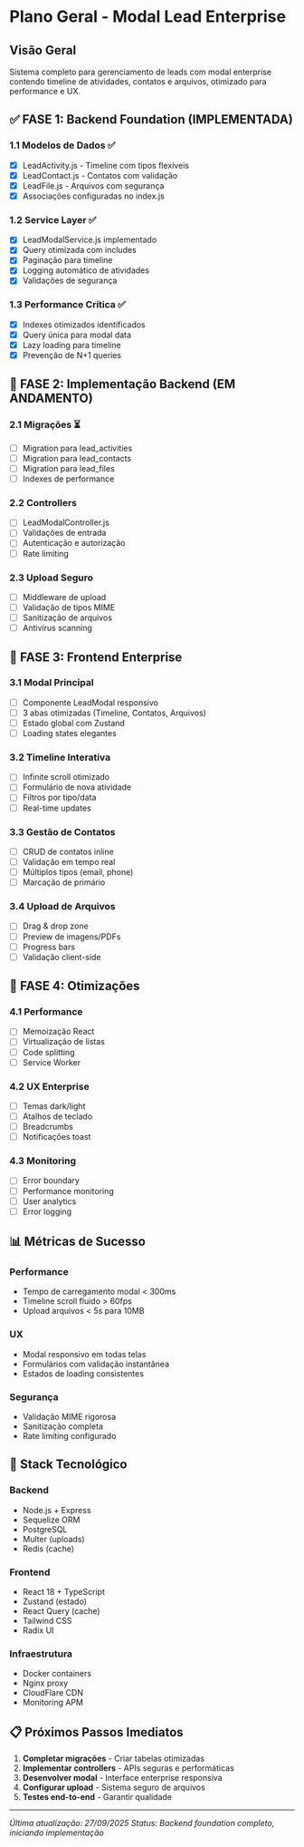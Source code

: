 # Plano Geral - Modal Lead Enterprise

## Visão Geral
Sistema completo para gerenciamento de leads com modal enterprise contendo timeline de atividades, contatos e arquivos, otimizado para performance e UX.

## ✅ FASE 1: Backend Foundation (IMPLEMENTADA)

### 1.1 Modelos de Dados ✅
- [x] LeadActivity.js - Timeline com tipos flexíveis
- [x] LeadContact.js - Contatos com validação
- [x] LeadFile.js - Arquivos com segurança
- [x] Associações configuradas no index.js

### 1.2 Service Layer ✅
- [x] LeadModalService.js implementado
- [x] Query otimizada com includes
- [x] Paginação para timeline
- [x] Logging automático de atividades
- [x] Validações de segurança

### 1.3 Performance Crítica ✅
- [x] Indexes otimizados identificados
- [x] Query única para modal data
- [x] Lazy loading para timeline
- [x] Prevenção de N+1 queries

## 🔄 FASE 2: Implementação Backend (EM ANDAMENTO)

### 2.1 Migrações ⏳
- [ ] Migration para lead_activities
- [ ] Migration para lead_contacts
- [ ] Migration para lead_files
- [ ] Indexes de performance

### 2.2 Controllers
- [ ] LeadModalController.js
- [ ] Validações de entrada
- [ ] Autenticação e autorização
- [ ] Rate limiting

### 2.3 Upload Seguro
- [ ] Middleware de upload
- [ ] Validação de tipos MIME
- [ ] Sanitização de arquivos
- [ ] Antivírus scanning

## 🎯 FASE 3: Frontend Enterprise

### 3.1 Modal Principal
- [ ] Componente LeadModal responsivo
- [ ] 3 abas otimizadas (Timeline, Contatos, Arquivos)
- [ ] Estado global com Zustand
- [ ] Loading states elegantes

### 3.2 Timeline Interativa
- [ ] Infinite scroll otimizado
- [ ] Formulário de nova atividade
- [ ] Filtros por tipo/data
- [ ] Real-time updates

### 3.3 Gestão de Contatos
- [ ] CRUD de contatos inline
- [ ] Validação em tempo real
- [ ] Múltiplos tipos (email, phone)
- [ ] Marcação de primário

### 3.4 Upload de Arquivos
- [ ] Drag & drop zone
- [ ] Preview de imagens/PDFs
- [ ] Progress bars
- [ ] Validação client-side

## 🚀 FASE 4: Otimizações

### 4.1 Performance
- [ ] Memoização React
- [ ] Virtualização de listas
- [ ] Code splitting
- [ ] Service Worker

### 4.2 UX Enterprise
- [ ] Temas dark/light
- [ ] Atalhos de teclado
- [ ] Breadcrumbs
- [ ] Notificações toast

### 4.3 Monitoring
- [ ] Error boundary
- [ ] Performance monitoring
- [ ] User analytics
- [ ] Error logging

## 📊 Métricas de Sucesso

### Performance
- Tempo de carregamento modal < 300ms
- Timeline scroll fluido > 60fps
- Upload arquivos < 5s para 10MB

### UX
- Modal responsivo em todas telas
- Formulários com validação instantânea
- Estados de loading consistentes

### Segurança
- Validação MIME rigorosa
- Sanitização completa
- Rate limiting configurado

## 🔧 Stack Tecnológico

### Backend
- Node.js + Express
- Sequelize ORM
- PostgreSQL
- Multer (uploads)
- Redis (cache)

### Frontend
- React 18 + TypeScript
- Zustand (estado)
- React Query (cache)
- Tailwind CSS
- Radix UI

### Infraestrutura
- Docker containers
- Nginx proxy
- CloudFlare CDN
- Monitoring APM

## 📋 Próximos Passos Imediatos

1. **Completar migrações** - Criar tabelas otimizadas
2. **Implementar controllers** - APIs seguras e performáticas
3. **Desenvolver modal** - Interface enterprise responsiva
4. **Configurar upload** - Sistema seguro de arquivos
5. **Testes end-to-end** - Garantir qualidade

---

*Última atualização: 27/09/2025*
*Status: Backend foundation completo, iniciando implementação*